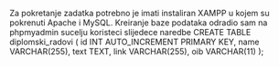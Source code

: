 Za pokretanje zadatka potrebno je imati instaliran XAMPP u kojem su pokrenuti Apache i MySQL.
Kreiranje baze podataka odradio sam na phpmyadmin sucelju koristeci slijedece naredbe
CREATE TABLE diplomski_radovi (
    id INT AUTO_INCREMENT PRIMARY KEY,
    name VARCHAR(255),
    text TEXT,
    link VARCHAR(255),
    oib VARCHAR(11)
);
